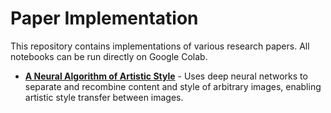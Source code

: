 # Paper Implementation

This repository contains implementations of various research papers. All notebooks can be run directly on Google Colab.

- [**A Neural Algorithm of Artistic Style**](./A_Neural_Algorithm_of_Artistic_Style/) - Uses deep neural networks to separate and recombine content and style of arbitrary images, enabling artistic style transfer between images.
